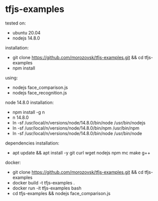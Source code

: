 # tfjs-examples

tested on:
* ubuntu 20.04
* nodejs 14.8.0

installation:
* git clone https://github.com/morozovsk/tfjs-examples.git && cd tfjs-examples
* npm install

using:
* nodejs face_comparison.js
* nodejs face_recognition.js

node 14.8.0 installation:
* npm install -g n
* n 14.8.0
* ln -sf /usr/local/n/versions/node/14.8.0/bin/node /usr/bin/nodejs
* ln -sf /usr/local/n/versions/node/14.8.0/bin/npm /usr/bin/npm
* ln -sf /usr/local/n/versions/node/14.8.0/bin/node /usr/bin/node

dependencies installation:
* apt update && apt install -y git curl wget nodejs npm mc make g++

docker:
* git clone https://github.com/morozovsk/tfjs-examples.git && cd tfjs-examples
* docker build -t tfjs-examples .
* docker run -it tfjs-examples bash
* cd tfjs-examples && nodejs face_comparison.js
